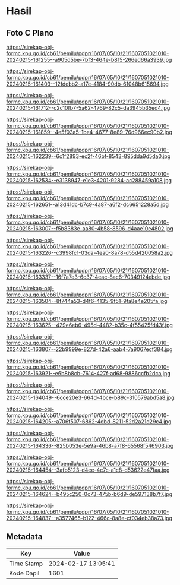 # Hasil

## Foto C Plano

https://sirekap-obj-formc.kpu.go.id/cb61/pemilu/pdpr/16/07/05/10/21/1607051021010-20240215-161255--a905d5be-7bf3-464e-b815-266ed66a3939.jpg

https://sirekap-obj-formc.kpu.go.id/cb61/pemilu/pdpr/16/07/05/10/21/1607051021010-20240215-161403--12fdebb2-a17e-4184-90db-61048b615694.jpg

https://sirekap-obj-formc.kpu.go.id/cb61/pemilu/pdpr/16/07/05/10/21/1607051021010-20240215-161712--c2c10fb7-5a62-4769-82c5-da3945b35ed4.jpg

https://sirekap-obj-formc.kpu.go.id/cb61/pemilu/pdpr/16/07/05/10/21/1607051021010-20240215-161859--4e5f03a5-1be4-4677-8e89-76d966ec90b2.jpg

https://sirekap-obj-formc.kpu.go.id/cb61/pemilu/pdpr/16/07/05/10/21/1607051021010-20240215-162239--6c1f2893-ec2f-46bf-8543-895dda9d5da0.jpg

https://sirekap-obj-formc.kpu.go.id/cb61/pemilu/pdpr/16/07/05/10/21/1607051021010-20240215-162534--e3138947-e1e3-4201-9284-ac288459a108.jpg

https://sirekap-obj-formc.kpu.go.id/cb61/pemilu/pdpr/16/07/05/10/21/1607051021010-20240215-162651--a13d41dc-b7c9-4a87-a6f2-dc6651228a5d.jpg

https://sirekap-obj-formc.kpu.go.id/cb61/pemilu/pdpr/16/07/05/10/21/1607051021010-20240215-163007--f5b8383e-aa80-4b58-8596-d4aae10e4802.jpg

https://sirekap-obj-formc.kpu.go.id/cb61/pemilu/pdpr/16/07/05/10/21/1607051021010-20240215-163226--c3998fc1-03da-4ea0-8a78-d55d420058a2.jpg

https://sirekap-obj-formc.kpu.go.id/cb61/pemilu/pdpr/16/07/05/10/21/1607051021010-20240215-163337--16f7a7e3-6c37-4eac-8ac6-70349124ebde.jpg

https://sirekap-obj-formc.kpu.go.id/cb61/pemilu/pdpr/16/07/05/10/21/1607051021010-20240215-163504--8f744a53-d4f6-4135-9f51-9fa8e4e205fa.jpg

https://sirekap-obj-formc.kpu.go.id/cb61/pemilu/pdpr/16/07/05/10/21/1607051021010-20240215-163625--429e6eb6-495d-4482-b35c-4f55425fd43f.jpg

https://sirekap-obj-formc.kpu.go.id/cb61/pemilu/pdpr/16/07/05/10/21/1607051021010-20240215-163807--22b9999e-827d-42a6-aab4-7a9067ecf384.jpg

https://sirekap-obj-formc.kpu.go.id/cb61/pemilu/pdpr/16/07/05/10/21/1607051021010-20240215-163921--e6b8b8cb-7614-427f-ad68-9886ccfb2dca.jpg

https://sirekap-obj-formc.kpu.go.id/cb61/pemilu/pdpr/16/07/05/10/21/1607051021010-20240215-164049--6cce20e3-664d-4bce-b89c-310579abd5a8.jpg

https://sirekap-obj-formc.kpu.go.id/cb61/pemilu/pdpr/16/07/05/10/21/1607051021010-20240215-164205--a706f507-6862-4dbd-8211-52d2a21d29c4.jpg

https://sirekap-obj-formc.kpu.go.id/cb61/pemilu/pdpr/16/07/05/10/21/1607051021010-20240215-164336--825b053e-5e9a-46b8-a7f8-65568f546903.jpg

https://sirekap-obj-formc.kpu.go.id/cb61/pemilu/pdpr/16/07/05/10/21/1607051021010-20240215-164454--3afb5123-d4ee-4c7c-a1c8-d53622e47faa.jpg

https://sirekap-obj-formc.kpu.go.id/cb61/pemilu/pdpr/16/07/05/10/21/1607051021010-20240215-164624--b495c250-0c73-475b-b6d9-de597138b7f7.jpg

https://sirekap-obj-formc.kpu.go.id/cb61/pemilu/pdpr/16/07/05/10/21/1607051021010-20240215-164837--a3577465-b122-466c-8a8e-cf034eb38a73.jpg


## Metadata

| Key        | Value               |
| ---------- | ------------------- |
| Time Stamp | 2024-02-17 13:05:41 |
| Kode Dapil | 1601                |



